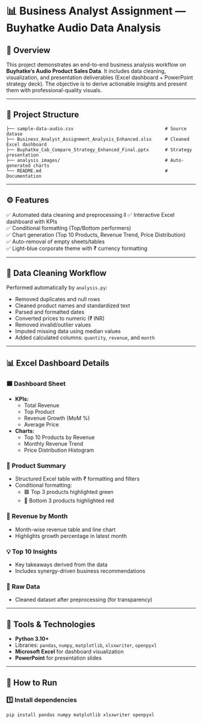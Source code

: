 # 📊 Business Analyst Assignment — Buyhatke Audio Data Analysis

## 🧠 Overview
This project demonstrates an end-to-end business analysis workflow on **Buyhatke’s Audio Product Sales Data**. It includes data cleaning, visualization, and presentation deliverables (Excel dashboard + PowerPoint strategy deck). The objective is to derive actionable insights and present them with professional-quality visuals.

---

## 📁 Project Structure
    ├── sample-data-audio.csv                                  # Source datase
    ├── Business_Analyst_Assignment_Analysis_Enhanced.xlsx     # Cleaned Excel dashboard
    ├── Buyhatke_Cab_Compare_Strategy_Enhanced_Final.pptx      # Strategy presentation
    ├── analysis_images/                                       # Auto-generated charts
    └── README.md                                              # Documentation

---

## ⚙️ Features
✅ Automated data cleaning and preprocessing  ll
✅ Interactive Excel dashboard with KPIs  
✅ Conditional formatting (Top/Bottom performers)  
✅ Chart generation (Top 10 Products, Revenue Trend, Price Distribution)  
✅ Auto-removal of empty sheets/tables  
✅ Light-blue corporate theme with ₹ currency formatting  

---

## 🧹 Data Cleaning Workflow
Performed automatically by `analysis.py`:
- Removed duplicates and null rows  
- Cleaned product names and standardized text  
- Parsed and formatted dates  
- Converted prices to numeric (₹ INR)  
- Removed invalid/outlier values  
- Imputed missing data using median values  
- Added calculated columns: `quantity`, `revenue`, and `month`  

---

## 📊 Excel Dashboard Details
### 🟦 Dashboard Sheet
- **KPIs:**
  - Total Revenue  
  - Top Product  
  - Revenue Growth (MoM %)  
  - Average Price  
- **Charts:**
  - Top 10 Products by Revenue  
  - Monthly Revenue Trend  
  - Price Distribution Histogram  

### 📘 Product Summary
- Structured Excel table with ₹ formatting and filters  
- Conditional formatting:
  - 🟩 Top 3 products highlighted green  
  - 🔴 Bottom 3 products highlighted red  

### 📅 Revenue by Month
- Month-wise revenue table and line chart  
- Highlights growth percentage in latest month  

### 💡 Top 10 Insights
- Key takeaways derived from the data  
- Includes synergy-driven business recommendations  

### 📄 Raw Data
- Cleaned dataset after preprocessing (for transparency)

---

## 🧰 Tools & Technologies
- **Python 3.10+**
- Libraries: `pandas`, `numpy`, `matplotlib`, `xlsxwriter`, `openpyxl`
- **Microsoft Excel** for dashboard visualization  
- **PowerPoint** for presentation slides  

---

## 🚀 How to Run

### 1️⃣ Install dependencies
```bash
pip install pandas numpy matplotlib xlsxwriter openpyxl

